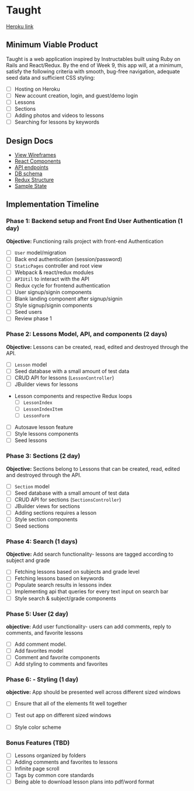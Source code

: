 # Taught

[Heroku link][heroku]

[heroku]: http://www.heroku.com

## Minimum Viable Product

Taught is a web application inspired by Instructables built using Ruby on Rails and React/Redux.  By the end of Week 9, this app will, at a minimum, satisfy the following criteria with smooth, bug-free navigation, adequate seed data and sufficient CSS styling:

- [ ] Hosting on Heroku
- [ ] New account creation, login, and guest/demo login
- [ ] Lessons
- [ ] Sections
- [ ] Adding photos and videos to lessons
- [ ] Searching for lessons by keywords

## Design Docs
* [View Wireframes][wireframes]
* [React Components][components]
* [API endpoints][api-endpoints]
* [DB schema][schema]
* [Redux Structure][redux-structure]
* [Sample State][sample-state]

[wireframes]: wireframes
[components]: component-hierarchy.md
[redux-structure]: redux-structure.md
[sample-state]: sample-state.md
[api-endpoints]: api-endpoints.md
[schema]: schema.md

## Implementation Timeline

### Phase 1: Backend setup and Front End User Authentication (1 day)

**Objective:** Functioning rails project with front-end Authentication

- [ ] `User` model/migration
- [ ] Back end authentication (session/password)
- [ ] `StaticPages` controller and root view
- [ ] Webpack & react/redux modules
- [ ] `APIUtil` to interact with the API
- [ ] Redux cycle for frontend authentication
- [ ] User signup/signin components
- [ ] Blank landing component after signup/signin
- [ ] Style signup/signin components
- [ ] Seed users
- [ ] Review phase 1

### Phase 2: Lessons Model, API, and components (2 days)

**Objective:** Lessons can be created, read, edited and destroyed through
the API.

- [ ] `Lesson` model
- [ ] Seed database with a small amount of test data
- [ ] CRUD API for lessons (`LessonController`)
- [ ] JBuilder views for lessons
- Lesson components and respective Redux loops
  - [ ] `LessonIndex`
  - [ ] `LessonIndexItem`
  - [ ] `LessonForm`
- [ ] Autosave lesson feature
- [ ] Style lessons components
- [ ] Seed lessons

### Phase 3: Sections (2 day)

**Objective:** Sections belong to Lessons that can be created, read, edited and destroyed through the API.

- [ ] `Section` model
- [ ] Seed database with a small amount of test data
- [ ] CRUD API for sections (`SectionsController`)
- [ ] JBuilder views for sections
- [ ] Adding sections requires a lesson
- [ ] Style section components
- [ ] Seed sections

### Phase 4: Search (1 days)

**Objective:** Add search functionality- lessons are tagged according to subject and grade

- [ ] Fetching lessons based on subjects and grade level
- [ ] Fetching lessons based on keywords
- [ ] Populate search results in lessons index
- [ ] Implementing api that queries for every text input on search bar
- [ ] Style search & subject/grade components

### Phase 5: User (2 day)

**objective:** Add user functionality- users can add comments, reply to comments, and favorite lessons

- [ ] Add comment model.
- [ ] Add favorites model
- [ ] Comment and favorite components
- [ ] Add styling to comments and favorites

### Phase 6: - Styling (1 day)

**objective:** App should be presented well across different sized windows

- [ ] Ensure that all of the elements fit well together
- [ ] Test out app on different sized windows
- [ ] Style color scheme


### Bonus Features (TBD)
- [ ] Lessons organized by folders
- [ ] Adding comments and favorites to lessons
- [ ] Infinite page scroll
- [ ] Tags by common core standards
- [ ] Being able to download lesson plans into pdf/word format
